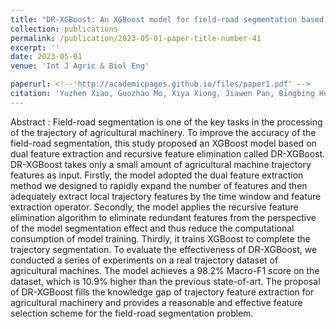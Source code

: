 ```yaml
---
title: "DR-XGBoost: An XGBoost model for field-road segmentation based on dual feature extraction and recursive feature elimination"
collection: publications
permalink: /publication/2023-05-01-paper-title-number-41
excerpt: ''
date: 2023-05-01
venue: 'Int J Agric & Biol Eng'

paperurl: <!--'http://academicpages.github.io/files/paper1.pdf' -->
citation: 'Yuzhen Xiao, Guozhao Mo, Xiya Xiong, Jiawen Pan, Bingbing Hu, Caicong Wu, <b>Weixin Zhai</b>. DR-XGBoost: An XGBoost model for field-road segmentation based on dual feature extraction and recursive feature elimination. <i>Int J Agric & Biol Eng</i>, 2023; 16(3): 169–179.
---
```




<!--This paper is about the number 1. The number 2 is left for future work.-->
Abstract : Field-road segmentation is one of the key tasks in the processing of the trajectory of agricultural machinery. To improve the accuracy of the field-road segmentation, this study proposed an XGBoost model based on dual feature extraction and recursive feature elimination called DR-XGBoost. DR-XGBoost takes only a small amount of agricultural machine trajectory features as input. Firstly, the model adopted the dual feature extraction method we designed to rapidly expand the number of features and then adequately extract local trajectory features by the time window and feature extraction operator. Secondly, the model applies the recursive feature elimination algorithm to eliminate redundant features from the perspective of the model segmentation effect and thus reduce the computational consumption of model training. Thirdly, it trains XGBoost to complete the trajectory segmentation. To evaluate the effectiveness of DR-XGBoost, we conducted a series of experiments on a real trajectory dataset of agricultural machines. The model achieves a 98.2% Macro-F1 score on the dataset, which is 10.9% higher than the previous state-of-art. The proposal of DR-XGBoost fills the knowledge gap of trajectory feature extraction for agricultural machinery and provides a reasonable and effective feature selection scheme for the field-road segmentation problem.

<!--[Download paper here](http://academicpages.github.io/files/paper1.pdf)-->

<!--Recommended citation: Zhai W, Cheng C. Vagueness in spatial data: A grid-coding approach[C]. proceedings of the 2014 IEEE Geoscience and Remote Sensing Symposium, 2014. IEEE.-->
